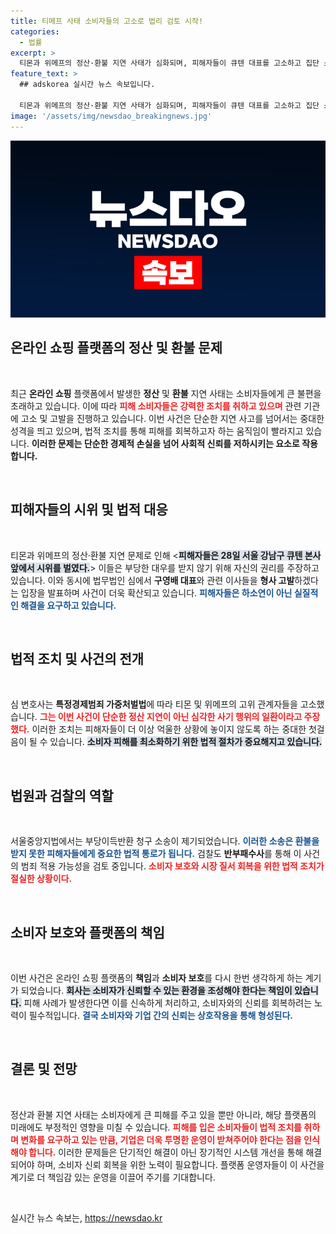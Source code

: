 ```yaml
---
title: 티메프 사태 소비자들의 고소로 법리 검토 시작!
categories:
  - 법률
excerpt: >
  티몬과 위메프의 정산·환불 지연 사태가 심화되며, 피해자들이 큐텐 대표를 고소하고 집단 소송을 추진 중입니다. 검찰도 수사에 착수하며 사안의 중대성에 주목하고 있습니다. 소비자 피해와 시장 질서 위협을 받는 상황, 이 사건의 진실이 밝혀질까요?
feature_text: >
  ## adskorea 실시간 뉴스 속보입니다.

  티몬과 위메프의 정산·환불 지연 사태가 심화되며, 피해자들이 큐텐 대표를 고소하고 집단 소송을 추진 중입니다. 검찰도 수사에 착수하며 사안의 중대성에 주목하고 있습니다. 소비자 피해와 시장 질서 위협을 받는 상황, 이 사건의 진실이 밝혀질까요?
image: '/assets/img/newsdao_breakingnews.jpg'
---
```


<p><img src="/assets/img/newsdao_breakingnews.jpg" alt="adskorea 속보" /></p>

<h2 data-ke-size="size26">온라인 쇼핑 플랫폼의 정산 및 환불 문제</h2>

<p data-ke-size="size16">&nbsp;</p>

<p>최근 <strong>온라인 쇼핑</strong> 플랫폼에서 발생한 <b>정산</b> 및 <b>환불</b> 지연 사태는 소비자들에게 큰 불편을 초래하고 있습니다. 이에 따라 <b><span style="color: #ee2323;">피해 소비자들은 강력한 조치를 취하고 있으며</span></b> 관련 기관에 고소 및 고발을 진행하고 있습니다. 이번 사건은 단순한 지연 사고를 넘어서는 중대한 성격을 띄고 있으며, 법적 조치를 통해 피해를 회복하고자 하는 움직임이 빨라지고 있습니다. <strong>이러한 문제는 단순한 경제적 손실을 넘어 사회적 신뢰를 저하시키는 요소로 작용합니다.</strong> </p>

<p data-ke-size="size16">&nbsp;</p>

<h2 data-ke-size="size26">피해자들의 시위 및 법적 대응</h2>

<p data-ke-size="size16">&nbsp;</p>

<p>티몬과 위메프의 정산·환불 지연 문제로 인해 &lt;<b><span style="background-color: #21538527;">피해자들은 28일 서울 강남구 큐텐 본사 앞에서 시위를 벌였다.</span></b>&gt; 이들은 부당한 대우를 받지 않기 위해 자신의 권리를 주장하고 있습니다. 이와 동시에 법무법인 심에서 <b>구영배 대표</b>와 관련 이사들을 <b>형사 고발</b>하겠다는 입장을 발표하며 사건이 더욱 확산되고 있습니다. <b><span style="color: #1a5490;">피해자들은 하소연이 아닌 실질적인 해결을 요구하고 있습니다.</span></b></p>

<p data-ke-size="size16">&nbsp;</p>

<h2 data-ke-size="size26">법적 조치 및 사건의 전개</h2>

<p data-ke-size="size16">&nbsp;</p>

<p>심 변호사는 <b>특정경제범죄 가중처벌법</b>에 따라 티몬 및 위메프의 고위 관계자들을 고소했습니다. <b><span style="color: #ee2323;">그는 이번 사건이 단순한 정산 지연이 아닌 심각한 사기 행위의 일환이라고 주장했다.</span></b> 이러한 조치는 피해자들이 더 이상 억울한 상황에 놓이지 않도록 하는 중대한 첫걸음이 될 수 있습니다. <b><span style="background-color: #21538527;">소비자 피해를 최소화하기 위한 법적 절차가 중요해지고 있습니다.</span></b></p>

<p data-ke-size="size16">&nbsp;</p>

<h2 data-ke-size="size26">법원과 검찰의 역할</h2>

<p data-ke-size="size16">&nbsp;</p>

<p>서울중앙지법에서는 부당이득반환 청구 소송이 제기되었습니다. <b><span style="color: #1a5490;">이러한 소송은 환불을 받지 못한 피해자들에게 중요한 법적 통로가 됩니다.</span></b> 검찰도 <b>반부패수사</b>를 통해 이 사건의 범죄 적용 가능성을 검토 중입니다. <b><span style="color: #ee2323;">소비자 보호와 시장 질서 회복을 위한 법적 조치가 절실한 상황이다.</span></b></p>

<p data-ke-size="size16">&nbsp;</p>

<h2 data-ke-size="size26">소비자 보호와 플랫폼의 책임</h2>

<p data-ke-size="size16">&nbsp;</p>

<p>이번 사건은 온라인 쇼핑 플랫폼의 <b>책임</b>과 <b>소비자 보호</b>를 다시 한번 생각하게 하는 계기가 되었습니다. <b><span style="background-color: #21538527;">회사는 소비자가 신뢰할 수 있는 환경을 조성해야 한다는 책임이 있습니다.</span></b> 피해 사례가 발생한다면 이를 신속하게 처리하고, 소비자와의 신뢰를 회복하려는 노력이 필수적입니다. <b><span style="color: #1a5490;">결국 소비자와 기업 간의 신뢰는 상호작용을 통해 형성된다.</span></b></p>

<p data-ke-size="size16">&nbsp;</p>

<h2 data-ke-size="size26">결론 및 전망</h2>

<p data-ke-size="size16">&nbsp;</p>

<p>정산과 환불 지연 사태는 소비자에게 큰 피해를 주고 있을 뿐만 아니라, 해당 플랫폼의 미래에도 부정적인 영향을 미칠 수 있습니다. <b><span style="color: #ee2323;">피해를 입은 소비자들이 법적 조치를 취하며 변화를 요구하고 있는 만큼, 기업은 더욱 투명한 운영이 받쳐주어야 한다는 점을 인식해야 합니다.</span></b> 이러한 문제들은 단기적인 해결이 아닌 장기적인 시스템 개선을 통해 해결되어야 하며, 소비자 신뢰 회복을 위한 노력이 필요합니다. 플랫폼 운영자들이 이 사건을 계기로 더 책임감 있는 운영을 이끌어 주기를 기대합니다.</p>

<p data-ke-size="size16">&nbsp;</p>
실시간 뉴스 속보는, <a href="https://newsdao.kr" rel="dofollow">https://newsdao.kr</a>


